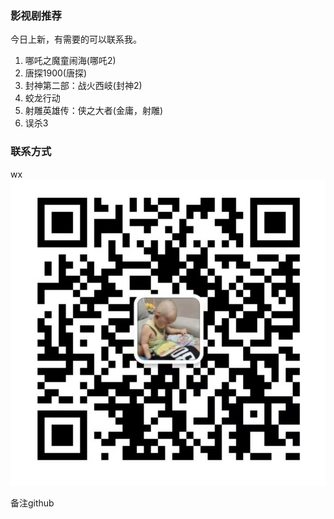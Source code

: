 ### 影视剧推荐

今日上新，有需要的可以联系我。
1. 哪吒之魔童闹海(哪吒2)
2. 唐探1900(唐探)
3. 封神第二部：战火西岐(封神2)
4. 蛟龙行动
5. 射雕英雄传：侠之大者(金庸，射雕)
6. 误杀3

### 联系方式
wx
![image](https://github.com/loving-irene/duilian/blob/main/imgs/qiuqiu2.png)

备注github

